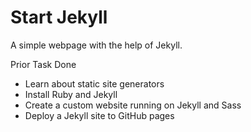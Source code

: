 # Start Jekyll

A simple webpage with the help of Jekyll.

Prior Task Done
- Learn about static site generators
- Install Ruby and Jekyll
- Create a custom website running on Jekyll and Sass
- Deploy a Jekyll site to GitHub pages


